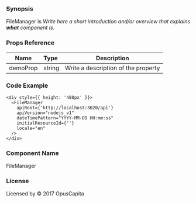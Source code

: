 ### Synopsis

FileManager is 
*Write here a short introduction and/or overview that explains **what** component is.*

### Props Reference

| Name                           | Type                    | Description                                                 |
| ------------------------------ | :---------------------- | ----------------------------------------------------------- |
| demoProp                       | string                  | Write a description of the property                         |

### Code Example

```
<div style={{ height: '480px' }}>
  <FileManager
    apiRoot={'http://localhost:3020/api'}
    apiVersion="nodejs_v1"
    dateTimePattern="YYYY-MM-DD HH:mm:ss"
    initialResourceId={''}
    locale="en"
  />
</div>
```

### Component Name

FileManager

### License

Licensed by © 2017 OpusCapita

